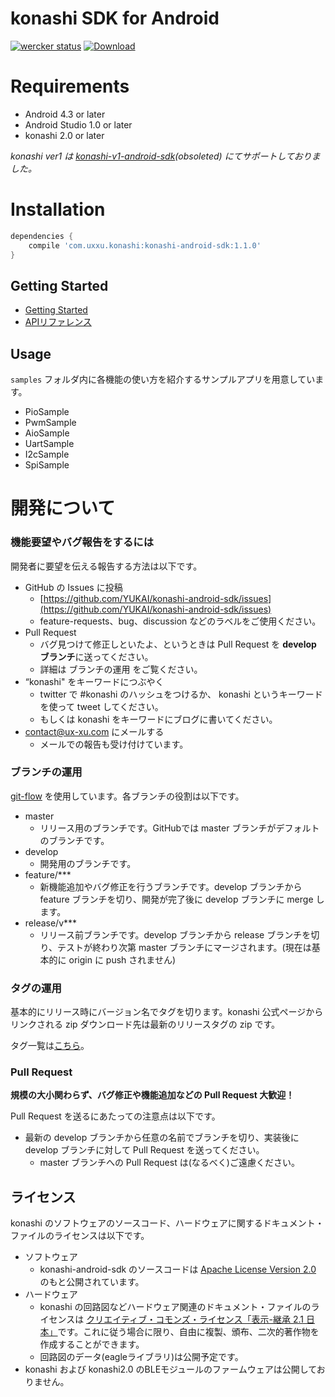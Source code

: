 # konashi SDK for Android
[![wercker status](https://app.wercker.com/status/6617295015c7f7518afc67a3182bd241/s/master "wercker status")](https://app.wercker.com/project/bykey/6617295015c7f7518afc67a3182bd241)
[![Download](https://api.bintray.com/packages/konashi-dev/maven/konashi-android-sdk/images/download.svg)](https://bintray.com/konashi-dev/maven/konashi-android-sdk/_latestVersion)

# Requirements

- Android 4.3 or later
- Android Studio 1.0 or later
- konashi 2.0 or later

*konashi ver1 は [konashi-v1-android-sdk](https://github.com/YUKAI/konashi-v1-android-sdk)(obsoleted) にてサポートしておりました。*

# Installation

```groovy
dependencies {
    compile 'com.uxxu.konashi:konashi-android-sdk:1.1.0'
}
```

## Getting Started

- [Getting Started](http://konashi.ux-xu.com/android/#getting-started)
- [APIリファレンス](http://konashi.ux-xu.com/android/#title-software)

## Usage
`samples` フォルダ内に各機能の使い方を紹介するサンプルアプリを用意しています。

- PioSample
- PwmSample
- AioSample
- UartSample
- I2cSample
- SpiSample


# 開発について

### 機能要望やバグ報告をするには
開発者に要望を伝える報告する方法は以下です。

- GitHub の Issues に投稿
  - [https://github.com/YUKAI/konashi-android-sdk/issues](https://github.com/YUKAI/konashi-android-sdk/issues)
  - feature-requests、bug、discussion などのラベルをご使用ください。
- Pull Request
  - バグ見つけて修正しといたよ、というときは Pull Request を **develop ブランチ**に送ってください。
  - 詳細は ブランチの運用 をご覧ください。
- “konashi" をキーワードにつぶやく
  - twitter で #konashi のハッシュをつけるか、 konashi というキーワードを使って tweet してください。
  - もしくは konashi をキーワードにブログに書いてください。
- [contact@ux-xu.com](contact@ux-xu.com) にメールする
  - メールでの報告も受け付けています。

### ブランチの運用

[git-flow](https://github.com/nvie/gitflow) を使用しています。各ブランチの役割は以下です。

- master
  - リリース用のブランチです。GitHubでは master ブランチがデフォルトのブランチです。
- develop
  - 開発用のブランチです。
- feature/***
  - 新機能追加やバグ修正を行うブランチです。develop ブランチから feature ブランチを切り、開発が完了後に develop ブランチに merge します。
- release/v***
  - リリース前ブランチです。develop ブランチから release ブランチを切り、テストが終わり次第 master ブランチにマージされます。(現在は基本的に origin に push されません)


### タグの運用
基本的にリリース時にバージョン名でタグを切ります。konashi 公式ページからリンクされる zip ダウンロード先は最新のリリースタグの zip です。

タグ一覧は[こちら](https://github.com/YUKAI/konashi-android-sdk/tags)。

### Pull Request
**規模の大小関わらず、バグ修正や機能追加などの Pull Request 大歓迎！**

Pull Request を送るにあたっての注意点は以下です。

- 最新の develop ブランチから任意の名前でブランチを切り、実装後に develop ブランチに対して Pull Request を送ってください。
  - master ブランチへの Pull Request は(なるべく)ご遠慮ください。

## ライセンス
konashi のソフトウェアのソースコード、ハードウェアに関するドキュメント・ファイルのライセンスは以下です。

- ソフトウェア
  - konashi-android-sdk のソースコードは [Apache License Version 2.0](http://www.apache.org/licenses/LICENSE-2.0.html) のもと公開されています。
- ハードウェア
  - konashi の回路図などハードウェア関連のドキュメント・ファイルのライセンスは [クリエイティブ・コモンズ・ライセンス「表示-継承 2.1 日本」](http://creativecommons.org/licenses/by-sa/2.1/jp/deed.ja)です。これに従う場合に限り、自由に複製、頒布、二次的著作物を作成することができます。
  - 回路図のデータ(eagleライブラリ)は公開予定です。
- konashi および konashi2.0 のBLEモジュールのファームウェアは公開しておりません。
